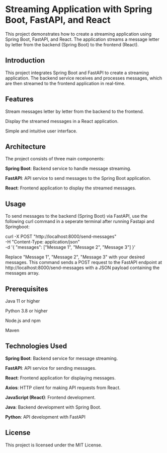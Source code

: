 # Streaming Application with Spring Boot, FastAPI, and React

This project demonstrates how to create a streaming application using Spring Boot, FastAPI, and React. The application streams a message letter by letter from the backend (Spring Boot) to the frontend (React).


## Introduction

This project integrates Spring Boot and FastAPI to create a streaming application. The backend service receives and processes messages, which are then streamed to the frontend application in real-time.

## Features

Stream messages letter by letter from the backend to the frontend.

Display the streamed messages in a React application.

Simple and intuitive user interface.


## Architecture

The project consists of three main components:

**Spring Boot**: Backend service to handle message streaming.

**FastAPI**: API service to send messages to the Spring Boot application.

**React**: Frontend application to display the streamed messages.


## Usage

To send messages to the backend (Spring Boot) via FastAPI, use the following curl command in a seperate terminal after running Fastapi and Springboot:


curl -X POST "http://localhost:8000/send-messages" \
     -H "Content-Type: application/json" \
     -d '{
           "messages": ["Message 1", "Message 2", "Message 3"]
         }'


Replace "Message 1", "Message 2", "Message 3" with your desired messages. This command sends a POST request to the FastAPI endpoint at http://localhost:8000/send-messages with a JSON payload containing the messages array.


## Prerequisites

Java 11 or higher

Python 3.8 or higher

Node.js and npm

Maven


## Technologies Used

**Spring Boot**: Backend service for message streaming.

**FastAPI**: API service for sending messages.

**React**: Frontend application for displaying messages.

**Axios**: HTTP client for making API requests from React.

**JavaScript (React)**: Frontend development.

**Java**: Backend development with Spring Boot.

**Python**: API development with FastAPI


## License

This project is licensed under the MIT License.

